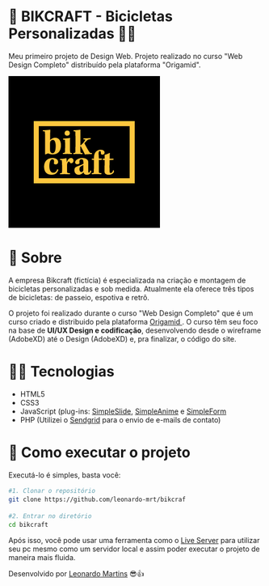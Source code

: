 # 🚵‍ BIKCRAFT - Bicicletas Personalizadas 🚵‍♀️

Meu primeiro projeto de Design Web. Projeto realizado no curso "Web Design Completo" distribuído pela plataforma "Origamid".


![](./img/og-image.png)





# 📖 Sobre

A empresa Bikcraft (fictícia) é especializada na criação e montagem de bicicletas personalizadas e sob medida. Atualmente ela oferece três tipos de bicicletas: de passeio, espotiva e retrô.

O projeto foi realizado durante o curso "Web Design Completo" que é um curso criado e distribuido pela plataforma <a href="https://www.origamid.com"> Origamid </a>. O curso têm seu foco na base de <b>UI/UX Design e codificação</b>, desenvolvendo desde o wireframe (AdobeXD) até o Design (AdobeXD) e, pra finalizar, o código do site.





# 👨‍💻 Tecnologias
<ul>
  <li>HTML5</li>
  <li>CSS3</li>
  <li>JavaScript (plug-ins: <a href="https://github.com/origamid/simple-slide">SimpleSlide</a>, <a href="https://github.com/origamid/simple-anime">SimpleAnime</a> e <a href="https://github.com/origamid/simple-form">SimpleForm</a></li>
  <li>PHP (Utilizei o <a href="https://sendgrid.com">Sendgrid</a> para o envio de e-mails de contato)</li>  
</ul>




# 🔧 Como executar o projeto

Executá-lo é simples, basta você:

```sh
#1. Clonar o repositório
git clone https://github.com/leonardo-mrt/bikcraf

#2. Entrar no diretório
cd bikcraft
```

Após isso, você pode usar uma ferramenta como o <a href="https://marketplace.visualstudio.com/items?itemName=ritwickdey.LiveServer">Live Server</a> para utilizar seu pc mesmo como um servidor local e assim poder executar o projeto de maneira mais fluida.



Desenvolvido por <a href="https://github.com/leonardo-mrt">Leonardo Martins</a> 😎👍
